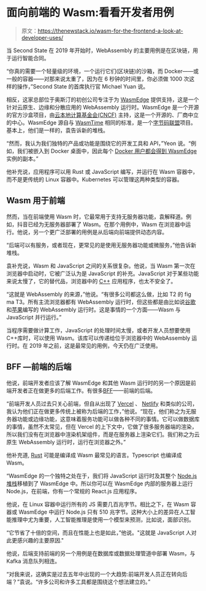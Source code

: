 # 面向前端的 Wasm:看看开发者用例

> 原文：<https://thenewstack.io/wasm-for-the-frontend-a-look-at-developer-uses/>

当 Second State 在 2019 年开始时，WebAssembly 的主要用例是在区块链，用于运行智能合同。

“你真的需要一个轻量级的环境，一个运行它们(区块链)的沙箱，而 Docker——或一般的容器——对那来说太重了，因为在 6 秒钟的时间里，你必须做 1000 次这样的操作，”Second State 的首席执行官 Michael Yuan 说。

相反，这家总部位于奥斯汀的初创公司专注于为 [WasmEdge](https://github.com/WasmEdge/WasmEdge) 提供支持，这是一个针对云原生、边缘和分散应用的 WebAssembly 运行时。WasmEdge 是一个开源的官方沙盒项目，由[云本地计算基金会(CNCF)](https://cncf.io/?utm_content=inline-mention) 主持，这是一个开源的、厂商中立的中心。WasmEdge 源自与 [WasmTime](https://wasmtime.dev/) 相同的标准，是一个[字节码联盟](https://bytecodealliance.org/)项目。基本上，他们是一样的，袁告诉新的堆栈。

“然而，我认为我们独特的产品或功能是围绕它的开发工具和 API，”Yeon 说。“例如，我们被嵌入到 Docker 桌面中，因此每个 [Docker 用户都会得到 WasmEdge](https://thenewstack.io/when-wasm-and-docker-work-and-do-not-work-together/) 实例的副本。”

他补充说，应用程序可以用 Rust 或 JavaScript 编写，并运行在 Wasm 容器中，而不是更传统的 Linux 容器中。Kubernetes 可以管理这两种类型的容器。

## Wasm 用于前端

然而，当在前端使用 Wasm 时，它最常用于支持无服务器功能，袁解释道。例如，抖音已经为无服务器部署了 Wasm。在那个用例中，Wasm 在浏览器中运行。他说，另一个更广泛部署的用例是从后端向前端提供动态内容。

“后端可以有服务，或者现在，更常见的是使用无服务器功能或微服务，”他告诉新堆栈。

袁补充说，Wasm 和 JavaScript 之间的关系很复杂。他说，当 Wasm 第一次在浏览器中启动时，它被广泛认为是 JavaScript 的补充。JavaScript 对于某些功能来说太慢了，它的替代品，浏览器中的 [C++](https://thenewstack.io/c-23-standard-wont-have-a-key-parallelism-feature/) 应用程序，也太不安全了。

“这就是 WebAssembly 的来源，”他说。“有很多公司都这么做，比如 T2 的 fig ma T3。所有主流浏览器都有 WebAssembly 运行时，但这些都是由比如说[谷歌](https://thenewstack.io/google-brings-rust-into-chromium-project/)和[苹果](https://thenewstack.io/apple-plans-to-run-most-of-its-compute-management-on-kubernetes/)编写的 WebAssembly 运行时。这是事情的一个方面——Wasm 与 JavaScript 并行运行。”

当程序需要做计算工作，JavaScript 的处理时间太慢，或者开发人员想要使用 C++库时，可以使用 Wasm。该库可以传递给位于浏览器中的 WebAssembly 运行时。在 2019 年之前，这是最常见的用例，今天仍在广泛使用。

## BFF —前端的后端

他说，前端开发者应该了解 WasmEdge 和其他 Wasm 运行时的另一个原因是前端开发者正在做更多的后端工作。有很多[BFF](https://thenewstack.io/secure-the-web-with-an-api-driven-backend-for-frontend/)——前端的后端。

“前端开发人员过去只关心前端，但自从出现了 [Vercel](https://thenewstack.io/vercels-frontend-and-the-rise-of-the-hybrid-developer/) 、 [Netlify](https://thenewstack.io/netlify-ceo-on-why-netlify-edge-functions-was-built-on-deno/) 和类似的公司，我认为他们正在做更多传统上被称为后端的工作，”他说。“现在，他们称之为无服务器功能或边缘功能，这意味着服务功能可以做各种不同的事情。它可以做数据库的事情，虽然不太常见，但在 Vercel 的上下文中，它做了很多服务器端的渲染，所以我们没有在浏览器中渲染机架组件，而是在服务器上渲染它们。我们称之为云原生 WebAssembly 运行时，运行在浏览器之外。”

他补充道, [Rust](https://thenewstack.io/key-concepts/rust/) 可能是编译成 Wasm 最常见的语言。Typescript 也编译成 Wasm。

“WasmEdge 的一个独特之处在于，我们将 JavaScript 运行时及其整个 [Node.js 堆栈](https://thenewstack.io/why-netflix-rolled-its-own-node-js-functions-as-a-service-runtime/)移植到了 WasmEdge 中。所以你可以在 WasmEdge 内部的服务器上运行 Node.js，在前端，你有一个常规的 React.js 应用程序。

他说，在 Linux 容器中运行所有的 JS 需要几百兆字节。相比之下，在 Wasm 容器或 WasmEdge 中运行 Node.js 只有 510 兆字节。这种大小上的差异在人工智能推理中尤为重要，人工智能推理是使用一个模型来预测，比如说，面部识别。

“它节省了十倍的空间，而且在性能上也是如此，”他说。"这就是 JavaScript 人对此更感兴趣的主要原因."

他说，后端支持前端的另一个用例是在数据库或数据处理管道中部署 Wasm，与 Kafka 消息队列相连。

“对我来说，这确实是过去五年中出现的一个大趋势:前端开发人员正在转向后端？”袁说。“许多公司和许多工具都是围绕这个想法建立的。”

<svg xmlns:xlink="http://www.w3.org/1999/xlink" viewBox="0 0 68 31" version="1.1"><title>Group</title> <desc>Created with Sketch.</desc></svg>